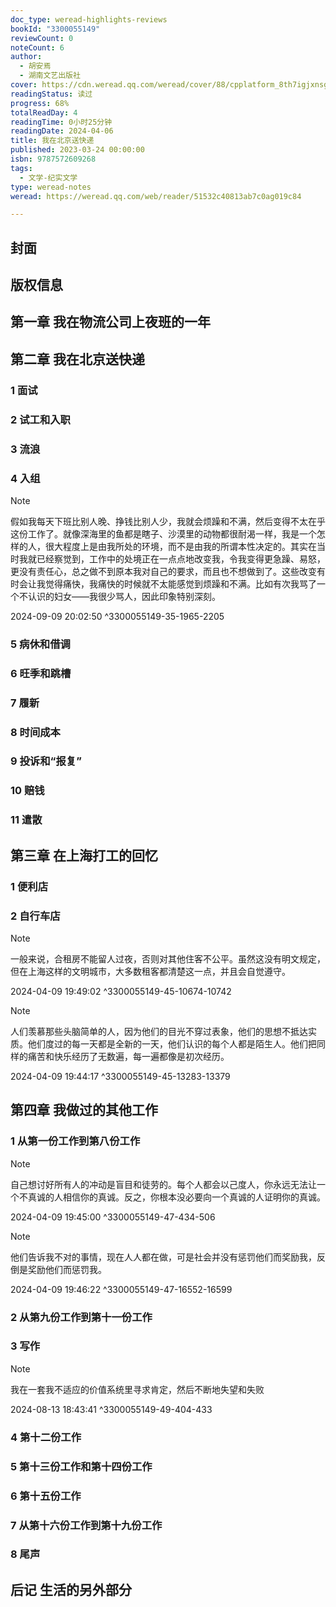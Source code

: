 ```yaml
---
doc_type: weread-highlights-reviews
bookId: "3300055149"
reviewCount: 0
noteCount: 6
author:
  - 胡安焉
  - 湖南文艺出版社
cover: https://cdn.weread.qq.com/weread/cover/88/cpplatform_8th7igjxnsgez3s8ir24vp/t7_cpplatform_8th7igjxnsgez3s8ir24vp1681204246.jpg
readingStatus: 读过
progress: 68%
totalReadDay: 4
readingTime: 0小时25分钟
readingDate: 2024-04-06
title: 我在北京送快递
published: 2023-03-24 00:00:00
isbn: 9787572609268
tags:
  - 文学-纪实文学
type: weread-notes
weread: https://weread.qq.com/web/reader/51532c40813ab7c0ag019c84

---
```



## 封面

## 版权信息

## 第一章 我在物流公司上夜班的一年

## 第二章 我在北京送快递

### 1 面试

### 2 试工和入职

### 3 流浪

### 4 入组

> [!NOTE] 
> 假如我每天下班比别人晚、挣钱比别人少，我就会烦躁和不满，然后变得不太在乎这份工作了。就像深海里的鱼都是瞎子、沙漠里的动物都很耐渴一样，我是一个怎样的人，很大程度上是由我所处的环境，而不是由我的所谓本性决定的。其实在当时我就已经察觉到，工作中的处境正在一点点地改变我，令我变得更急躁、易怒，更没有责任心，总之做不到原本我对自己的要求，而且也不想做到了。这些改变有时会让我觉得痛快，我痛快的时候就不太能感觉到烦躁和不满。比如有次我骂了一个不认识的妇女——我很少骂人，因此印象特别深刻。
> 
> 2024-09-09 20:02:50 ^3300055149-35-1965-2205

### 5 病休和借调

### 6 旺季和跳槽

### 7 履新

### 8 时间成本

### 9 投诉和“报复”

### 10 赔钱

### 11 遣散

## 第三章 在上海打工的回忆

### 1 便利店

### 2 自行车店

> [!NOTE] 
> 一般来说，合租房不能留人过夜，否则对其他住客不公平。虽然这没有明文规定，但在上海这样的文明城市，大多数租客都清楚这一点，并且会自觉遵守。
> 
> 2024-04-09 19:49:02 ^3300055149-45-10674-10742

> [!NOTE] 
> 人们羡慕那些头脑简单的人，因为他们的目光不穿过表象，他们的思想不抵达实质。他们度过的每一天都是全新的一天，他们认识的每个人都是陌生人。他们把同样的痛苦和快乐经历了无数遍，每一遍都像是初次经历。
> 
> 2024-04-09 19:44:17 ^3300055149-45-13283-13379

## 第四章 我做过的其他工作

### 1 从第一份工作到第八份工作

> [!NOTE] 
> 自己想讨好所有人的冲动是盲目和徒劳的。每个人都会以己度人，你永远无法让一个不真诚的人相信你的真诚。反之，你根本没必要向一个真诚的人证明你的真诚。
> 
> 2024-04-09 19:45:00 ^3300055149-47-434-506

> [!NOTE] 
> 他们告诉我不对的事情，现在人人都在做，可是社会并没有惩罚他们而奖励我，反倒是奖励他们而惩罚我。
> 
> 2024-04-09 19:46:22 ^3300055149-47-16552-16599

### 2 从第九份工作到第十一份工作

### 3 写作

> [!NOTE] 
> 我在一套我不适应的价值系统里寻求肯定，然后不断地失望和失败
> 
> 2024-08-13 18:43:41 ^3300055149-49-404-433

### 4 第十二份工作

### 5 第十三份工作和第十四份工作

### 6 第十五份工作

### 7 从第十六份工作到第十九份工作

### 8 尾声

## 后记 生活的另外部分

